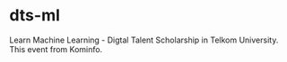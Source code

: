 # dts-ml
Learn Machine Learning - Digtal Talent Scholarship in Telkom University. This event from Kominfo.
